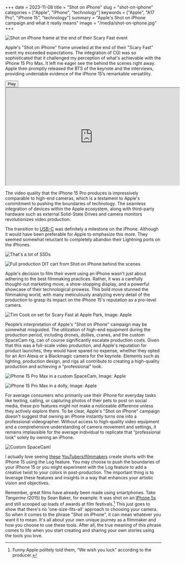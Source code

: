 +++
date = 2023-11-08
title = "Shot on iPhone"
slug = "shot-on-iphone"
categories = ["Apple", "iPhone", "technology"]
keywords = ["Apple", "A17 Pro", "iPhone 15", "technology"]
summary = "Apple's Shot on iPhone campaign and what it really means"
image = "/media/shot-on-iphone.jpg"
+++

![Shot on iPhone frame at the end of their Scary Fast event](/media/shot-on-iphone/Apple-Shot-on-iPhone.jpg "Shot on iPhone frame at the end of their Scary Fast event")

Apple's "Shot on iPhone" frame unveiled at the end of their "Scary Fast" event my exceeded expectations. The integration of CGI was so sophisticated that it challenged my perception of what's achievable with the iPhone 15 Pro Max. It left me eager see the behind the scenes right away. Apple then promptly released the BTS of the keynote and the interviews, providing undeniable evidence of the iPhone 15’s remarkable versatility.

<lite-youtube videoid="Way9Dexny3w" style="background-image: url(&quot;https://i.ytimg.com/vi/V3dbG9pAi8I/hqdefault.jpg&quot;);" class="lyt-activated"><button type="button" class="lty-playbtn"><span class="lyt-visually-hidden">Play</span></button><iframe width="560" height="315" title="Play" allow="accelerometer; autoplay; encrypted-media; gyroscope; picture-in-picture" allowfullscreen="" src="https://www.youtube-nocookie.com/embed/V3dbG9pAi8I?autoplay"></iframe></lite-youtube>

The video quality that the iPhone 15 Pro produces is impressively comparable to high-end cameras, which is a testament to Apple's commitment to pushing the boundaries of technology. The seamless integration of devices within the Apple ecosystem, along with third-party hardware such as external Solid-State Drives and camera monitors revolutionizes video production.

The transition to [USB-C](https://www.theverge.com/2023/9/12/23859779/iphone-15-plus-usb-c-price-release-date-apple) was definitely a milestone on the iPhone. Although it would have been preferable for Apple to emphasize this more. They seemed somewhat reluctant to completely abandon their Lightning ports on the iPhones.

![That's a lot of SSDs](/media/shot-on-iphone/Apple-Shot-on-iPhone-SSD.jpg "That's a lot of SSDs")

![Full production DIT cart from Shot on iPhone behind the scenes](/media/shot-on-iphone/Apple-Shot-on-iPhone-Full-DIT.jpg "Full production DIT cart from Shot on iPhone behind the scenes")

Apple's decision to film their event using an iPhone wasn't just about adhering to the best filmmaking practices. Rather, it was a carefully thought-out marketing move, a show-stopping display, and a powerful showcase of their technological prowess. This bold move stunned the filmmaking world, with many meticulously analyzing every detail of the production to grasp its impact on the iPhone 15's reputation as a pro-level camera.

![Tim Cook on set for Scary Fast at Apple Park, Image: Apple](/media/shot-on-iphone/Apple-Shot-on-iPhone-Tim-Cook-on-set.jpg "Tim Cook on set for Scary Fast at Apple Park, Image: Apple")

People’s interpretation of Apple's "Shot on iPhone" campaign may be somewhat misguided. The utilization of high-end equipment during the production period, including drones, dollies, cranes, and the custom SpaceCam rig, can of course significantly escalate production costs. Given that this was a full-scale video production, and Apple's reputation for product launches, they would have spared no expense, whether they opted for an Arri Alexa or a Blackmagic camera for the keynote. Elements such as lighting, production design, and rigs all contribute to creating a high-quality production and achieving a "professional" look.

![iPhone 15 Pro Max in a custom SpaceCam, Image: Apple](/media/shot-on-iphone/Apple-Shot-on-iPhone-customized-SpaceCam-rig.jpg "iPhone 15 Pro Max on a custom SpaceCam, Image: Apple")

![iPhone 15 Pro Max in a dolly, Image: Apple](/media/shot-on-iphone/Apple-Shot-on-iPhone-iPhone-15-Pro-on-dolly.jpg "iPhone 15 Pro Max in a dolly , Image: Apple")

For average consumers who primarily use their iPhone for everyday tasks like texting, calling, or capturing photos of their pets to post on social media, these pro features might not make a noticeable difference unless they actively explore them. To be clear, Apple's "Shot on iPhone" campaign doesn't suggest that owning an iPhone instantly turns one into a professional videographer. Without access to high-quality video equipment and a comprehensive understanding of camera movement and settings, it remains implausible for the average individual to replicate that “professional look” solely by owning an iPhone.

![Custom SpaceCam!](/media/shot-on-iphone/Apple-Shot-on-iPhone-SpaceCam.jpg "Tim Cook on set for Scary Fast at Apple Park, Image: Apple")

I actually love seeing [these](https://www.youtube.com/watch?v=T1K4KX7y8GM) [YouTubers/filmmakers](https://www.youtube.com/watch?v=Lf8EkEFawh0) create shorts with the iPhone 15 using the Log feature. You may choose to push the boundaries of your iPhone 15 or you might experiment with the Log feature to add a creative twist to your colors in post-production. The important thing is to leverage these features and insights in a way that enhances your artistic vision and objectives.

Remember, great films have already been made using smartphones. Take *Tangerine* (2015) by Sean Baker, for example. It was shot on an [iPhone 5s](https://theasc.com/articles/tangerine-iphone-enables-streetwise-story) and still scooped up loads of awards at film festivals.[^1] This just goes to show that there's no 'one-size-fits-all' approach to choosing your camera. So when it comes to the phrase "Shot on iPhone", it can mean whatever you want it to mean. It's all about your own unique journey as a filmmaker and how you choose to use these tools. After all, the true meaning of this phrase comes to life when you start creating and sharing your own stories using the tools you love.



[^1]: Funny Apple politely told them, “We wish you luck” according to the producer.